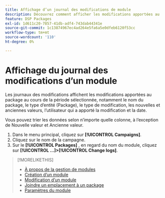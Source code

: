 ```yaml
---
title: Affichage d’un journal des modifications de module
description: Découvrez comment afficher les modifications apportées au module.
feature: DSP Packages
exl-id: 1d611c20-7857-41db-adf4-743dab44341e
source-git-commit: 1c13874967ec4ad264e5fa6a5e0dfeb6120f53cc
workflow-type: tm+mt
source-wordcount: '110'
ht-degree: 0%

---
```


# Affichage du journal des modifications d’un module

Les journaux des modifications affichent les modifications apportées au package au cours de la période sélectionnée, notamment le nom du package, le type d’entité (Package), le type de modification, les nouvelles et anciennes valeurs, l’utilisateur qui a apporté la modification et la date.

Vous pouvez trier les données selon n’importe quelle colonne, à l’exception de Nouvelle valeur et Ancienne valeur.

1. Dans le menu principal, cliquez sur **[!UICONTROL Campaigns]**.
1. Cliquez sur le nom de la campagne.
1. Sur le **[!UICONTROL Packages]** , en regard du nom du module, cliquez sur  **[!UICONTROL ...]>[!UICONTROL Change logs]**.

>[!MORELIKETHIS]
>
>* [À propos de la gestion de modules](package-about.md)
>* [Création d’un module](package-create.md)
>* [Modification d’un module](package-edit.md)
>* [Joindre un emplacement à un package](package-attach-placement.md)
>* [Paramètres du module](package-settings.md)

